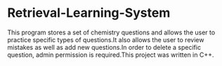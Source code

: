 # Retrieval-Learning-System


This program stores a set of chemistry questions and allows the user to practice specific types of questions.It also allows the user to review mistakes as well as add new questions.In order to delete a specific question, admin permission is required.This project was written in C++.
